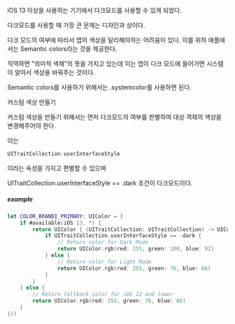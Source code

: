 iOS 13 이상을 사용하는 기기에서 다크모드를 사용할 수 있게 되었다. 

다크모드를 사용할 때 가장 큰 문제는 디자인과 상이다. 



다크 모드의 여부에 따라서 앱의 색상을 달리해야하는 어려움이 있다. 이를 위하 애플에서는 Semantic colors라는 것을 제공한다.

직역하면 "의미적 색채"의 뜻을 가지고 있는데 이는 앱이 다크 모드에 들어가면 시스템이 알아서 색상을 바꿔주는 것이다. 

Semantic colors를 사용하기 위해서는 .systemcolor를 사용하면 된다. 



커스텀 색상 만들기 

커스텀 색상을 만들기 위해서는 먼저 다크모드의 여부를 판별하여 대상 객체의 색상을 변경해주어야 한다. 

이는 

```swift
UITraitCollection.userInterfaceStyle
```

이라는 속성을 가지고 편별할 수 있으며 

UITraitCollection.userInterfaceStyle == .dark 조건이 다크모드이다. 

##### example

```swift
let COLOR_BRANDI_PRIMARY: UIColor = {
    if #available(iOS 13, *) {
        return UIColor { (UITraitCollection: UITraitCollection) -> UIColor in
            if UITraitCollection.userInterfaceStyle == .dark {
                // Return color for Dark Mode
                return UIColor.rgb(red: 255, green: 100, blue: 92)
            } else {
                // Return color for Light Mode
                return UIColor.rgb(red: 255, green: 76, blue: 66)
            }
        }
    } else {
        // Return fallback color for iOS 12 and lower
        return UIColor.rgb(red: 255, green: 76, blue: 66)
    }
}()
```





